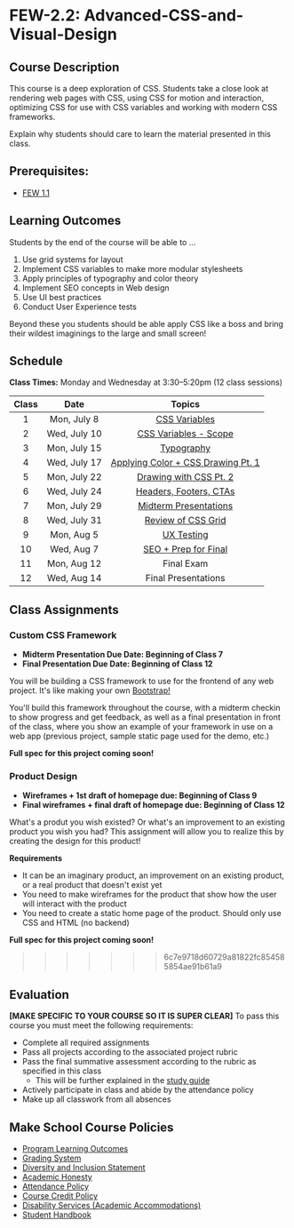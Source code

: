 # FEW-2.2: Advanced-CSS-and-Visual-Design

## Course Description

This course is a deep exploration of CSS. Students take a close look at rendering web pages with CSS, using CSS for motion and interaction, optimizing CSS for use with CSS variables and working with modern CSS frameworks.

Explain why students should care to learn the material presented in this class.

## Prerequisites:  

- [FEW 1.1](https://github.com/Make-School-Courses/FEW-1.1-Web-Foundations)

## Learning Outcomes

Students by the end of the course will be able to ...

1. Use grid systems for layout
1. Implement CSS variables to make more modular stylesheets
1. Apply principles of typography and color theory
1. Implement SEO concepts in Web design
1. Use UI best practices 
1. Conduct User Experience tests

Beyond these you students should be able apply CSS like a boss and bring their wildest imaginings to the large and small screen! 

## Schedule

**Class Times:** Monday and Wednesday at 3:30–5:20pm (12 class sessions)

| Class  |          Date          |                  Topics                  |
|:-----:|:----------------------:|:---------------------------------------:|
|  1 |  Mon, July 8 |    [CSS Variables](https://docs.google.com/presentation/d/1cvs0ZoXmHYjDKEu_0f081YkGMH7KZnro2dWRE9WCnW0/edit?usp=sharing) |
|  2 |  Wed, July 10 |   [CSS Variables - Scope](https://docs.google.com/presentation/d/1GhwHeprm8qxffXlrlDEL-LvG1EEoq6lvARXn7yVjuzQ/edit?usp=sharing) |
|  3 |  Mon, July 15 |    [Typography](https://docs.google.com/presentation/d/1nP2sBxh_AUXRGsrXdRtXE70nGoFMT_CU59S0bcHtY5Q/edit?usp=sharing) |
|  4 |  Wed, July 17 |    [Applying Color + CSS Drawing Pt. 1](https://docs.google.com/presentation/d/1MnnZZu_RX528c9Kqz5VU-QyQsUBSyAkegwGmDlhicAQ/edit?usp=sharing) |
|  5 |  Mon, July 22 |    [Drawing with CSS Pt. 2](https://docs.google.com/presentation/d/1SAP_Xz5_25VRa41kBmzncHtekSXodDt2WGRSjcy7FZI/edit?usp=sharing) |
|  6 |  Wed, July 24 |    [Headers, Footers, CTAs](https://docs.google.com/presentation/d/1rJcp_j90I4v8zP_xTMlOpb-MEAsnEF4Gb7YrpsFH3u4/edit?usp=sharing) |
|  7 |  Mon, July 29 |    [Midterm Presentations](https://docs.google.com/presentation/d/1852OD-ONOZ0R0h1Q-_V_Ir9ABhAVvLpQpFl7_Ul2Ebg/edit?usp=sharing) |
|  8 |  Wed, July 31 |    [Review of CSS Grid](https://docs.google.com/presentation/d/1Zbu-lIHHv-rtxcxivqkZwM3xGTYT2QdMInYML89kOfw/edit?usp=sharing) |
|  9 |  Mon, Aug 5 |    [UX Testing](https://docs.google.com/presentation/d/18i8y6N-WLHWReWmzZFfz6Zr6SJsTVyJPd1jhYFKlHQo/edit?usp=sharing) |
| 10 |  Wed, Aug 7 |    [SEO + Prep for Final](https://docs.google.com/presentation/d/1fPouoUdwTOxx3bNJPvRFrD3zMNlD1IX64GnByT1Cmn8/edit?usp=sharing) |  
| 11 |  Mon, Aug 12 |    Final Exam |
| 12 |  Wed, Aug 14 |    Final Presentations |

## Class Assignments

### Custom CSS Framework

- **Midterm Presentation Due Date: Beginning of Class 7**
- **Final Presentation Due Date: Beginning of Class 12**

You will be building a CSS framework to use for the frontend of any web project. It's like making your own [Bootstrap!](https://getbootstrap.com/)

You'll build this framework throughout the course, with a midterm checkin to show progress and get feedback, as well as a final presentation in front of the class, where you show an example of your framework in use on a web app (previous project, sample static page used for the demo, etc.)

**Full spec for this project coming soon!**

### Product Design

- **Wireframes + 1st draft of homepage due: Beginning of Class 9**
- **Final wireframes + final draft of homepage due: Beginning of Class 12**

What's a produt you wish existed? Or what's an improvement to an existing product you wish you had? This assignment will allow you to realize this by creating the design for this product!

**Requirements**

- It can be an imaginary product, an improvement on an existing product, or a real product that doesn't exist yet
- You need to make wireframes for the product that show how the user will interact with the product
- You need to create a static home page of the product. Should only use CSS and HTML (no backend)

**Full spec for this project coming soon!**
>>>>>>> 6c7e9718d60729a81822fc854585854ae91b61a9

## Evaluation
**[MAKE SPECIFIC TO YOUR COURSE SO IT IS SUPER CLEAR]**
To pass this course you must meet the following requirements:

- Complete all required assignments 
- Pass all projects according to the associated project rubric
- Pass the final summative assessment according to the rubric as specified in this class
    - This will be further explained in the [study guide](ADD_STUDY_GUIDE_LNK)
- Actively participate in class and abide by the attendance policy
- Make up all classwork from all absences

## Make School Course Policies

- [Program Learning Outcomes](https://make.sc/program-learning-outcomes)
- [Grading System](https://make.sc/grading-system)
- [Diversity and Inclusion Statement](https://make.sc/diversity-and-inclusion-statement)
- [Academic Honesty](https://make.sc/academic-honesty-policy)
- [Attendance Policy](https://make.sc/attendance-policy)
- [Course Credit Policy](https://make.sc/course-credit-policy)
- [Disability Services (Academic Accommodations)](https://make.sc/disability-services)
- [Student Handbook](https://make.sc/student-handbook)

